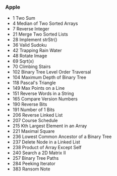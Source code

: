 ### Apple
* 	1	 	Two Sum
* 	4	 	Median of Two Sorted Arrays 
* 	7	 	Reverse Integer
* 	21 		Merge Two Sorted Lists
* 	28 		Implement strStr()
* 	36 		Valid Sudoku
* 	42 		Trapping Rain Water
* 	48 		Rotate Image
* 	69 		Sqrt(x)
* 	70 		Climbing Stairs
* 	102 	Binary Tree Level Order Traversal
* 	104 	Maximum Depth of Binary Tree
* 	118 	Pascal's Triangle
* 	149 	Max Points on a Line
* 	151 	Reverse Words in a String
* 	165 	Compare Version Numbers
* 	190 	Reverse Bits
* 	191 	Number of 1 Bits
* 	206 	Reverse Linked List
* 	207 	Course Schedule
* 	215 	Kth Largest Element in an Array
* 	221 	Maximal Square
* 	236 	Lowest Common Ancestor of a Binary Tree
* 	237 	Delete Node in a Linked List
* 	238 	Product of Array Except Self
* 	240 	Search a 2D Matrix II
* 	257 	Binary Tree Paths
* 	284 	Peeking Iterator
* 	383 	Ransom Note

